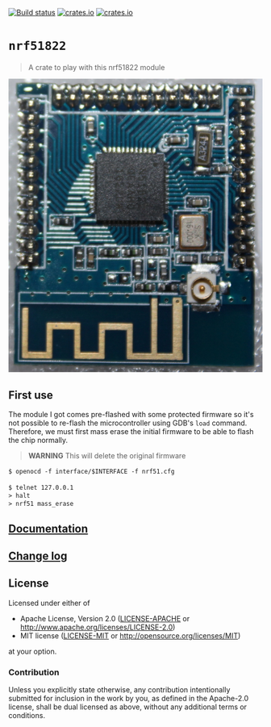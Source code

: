 [![Build status](https://travis-ci.org/japaric/nrf51822.svg?branch=master)](https://travis-ci.org/japaric/nrf51822)
[![crates.io](https://img.shields.io/crates/d/nrf51822.svg)](https://crates.io/crates/nrf51822)
[![crates.io](https://img.shields.io/crates/v/nrf51822.svg)](https://crates.io/crates/nrf51822)

# `nrf51822`

> A crate to play with this nrf51822 module

<p align="center">
<img title="STM32F3DISCOVERY" src="assets/nrf51822.jpg">
</p>

## First use

The module I got comes pre-flashed with some protected firmware so it's not
possible to re-flash the microcontroller using GDB's `load` command. Therefore,
we must first mass erase the initial firmware to be able to flash the chip
normally.

> **WARNING** This will delete the original firmware

```
$ openocd -f interface/$INTERFACE -f nrf51.cfg

$ telnet 127.0.0.1
> halt
> nrf51 mass_erase
```

## [Documentation](https://docs.rs/nrf51822)

## [Change log](CHANGELOG.md)

## License

Licensed under either of

- Apache License, Version 2.0 ([LICENSE-APACHE](LICENSE-APACHE) or
  http://www.apache.org/licenses/LICENSE-2.0)
- MIT license ([LICENSE-MIT](LICENSE-MIT) or http://opensource.org/licenses/MIT)

at your option.

### Contribution

Unless you explicitly state otherwise, any contribution intentionally submitted
for inclusion in the work by you, as defined in the Apache-2.0 license, shall be
dual licensed as above, without any additional terms or conditions.
